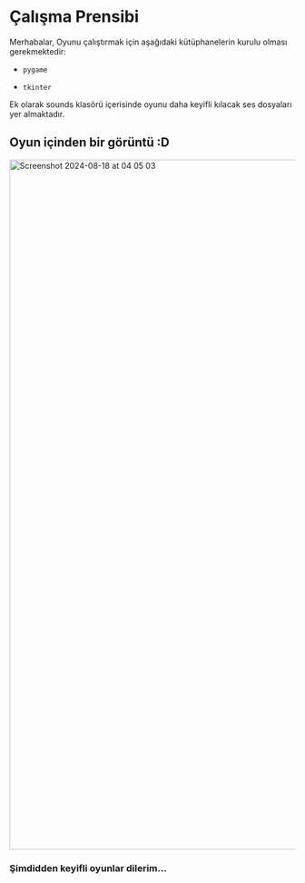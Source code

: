 # Çalışma Prensibi
Merhabalar,
 Oyunu çalıştırmak için aşağıdaki kütüphanelerin kurulu olması gerekmektedir:
*     pygame
*     tkinter
Ek olarak sounds klasörü içerisinde oyunu daha keyifli kılacak ses dosyaları yer almaktadır.

## Oyun içinden bir görüntü :D
<img width="1215" alt="Screenshot 2024-08-18 at 04 05 03" src="https://github.com/user-attachments/assets/f45ac36b-ddc1-4851-b7d8-c3aafe51ec0c">

### **Şimdidden keyifli oyunlar dilerim...**
